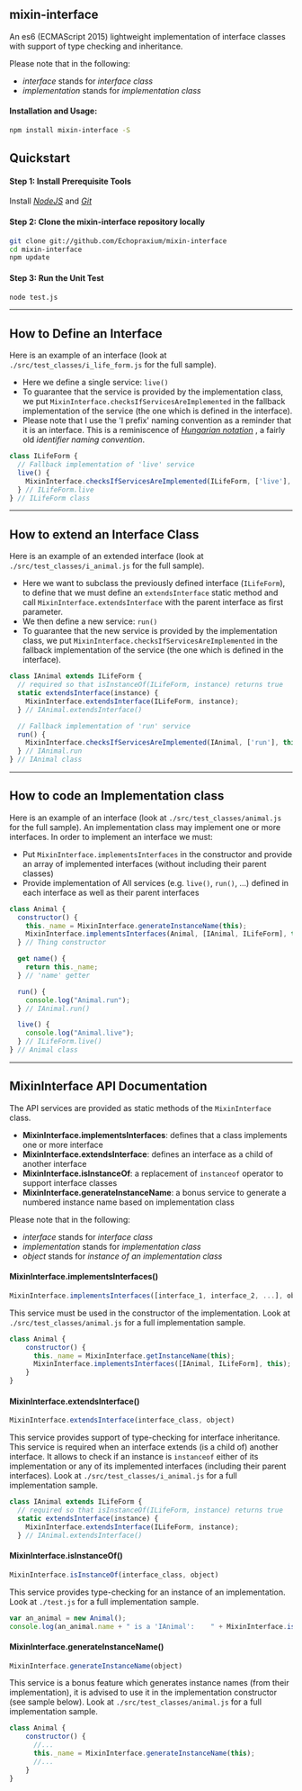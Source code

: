 ## mixin-interface

An es6 (ECMAScript 2015) lightweight implementation of interface classes with support of type checking and inheritance.

Please note that in the following:
* _interface_ stands for _interface class_
* _implementation_ stands for _implementation class_

#### Installation and Usage:

```bash
npm install mixin-interface -S
```

## Quickstart
#### Step 1: Install Prerequisite Tools
Install [_NodeJS_](https://nodejs.org/en/) and [_Git_](https://git-scm.com/)

#### Step 2: Clone the mixin-interface repository locally
```bash
git clone git://github.com/Echopraxium/mixin-interface
cd mixin-interface
npm update
```

#### Step 3: Run the Unit Test
```bash
node test.js
```
- - - -
## How to Define an Interface
Here is an example of an interface (look at `./src/test_classes/i_life_form.js` for the full sample). 
* Here we define a single service: `live()` 
* To guarantee that the service is provided by the implementation class, we put `MixinInterface.checksIfServicesAreImplemented` in the fallback implementation of the service (the one which is defined in the interface).
* Please note that I use the 'I prefix' naming convention as a reminder that it is an interface. This is a reminiscence of [_Hungarian notation_](https://en.wikipedia.org/wiki/Hungarian_notation) , a fairly old _identifier naming convention_.
```javascript
class ILifeForm {
  // Fallback implementation of 'live' service
  live() {
	MixinInterface.checksIfServicesAreImplemented(ILifeForm, ['live'], this);
  } // ILifeForm.live
} // ILifeForm class
```
- - - -
## How to extend an Interface Class
Here is an example of an extended interface (look at `./src/test_classes/i_animal.js` for the full sample). 
* Here we want to subclass the previously defined interface (`ILifeForm`), to define that we must define an `extendsInterface` static method and call `MixinInterface.extendsInterface` with the parent interface as first parameter.
* We then define a new service: `run()` 
* To guarantee that the new service is provided by the implementation class, we put `MixinInterface.checksIfServicesAreImplemented` in the fallback implementation of the service (the one which is defined in the interface).
```javascript
class IAnimal extends ILifeForm {
  // required so that isInstanceOf(ILifeForm, instance) returns true
  static extendsInterface(instance) {
    MixinInterface.extendsInterface(ILifeForm, instance);
  } // IAnimal.extendsInterface()

  // Fallback implementation of 'run' service
  run() {
	MixinInterface.checksIfServicesAreImplemented(IAnimal, ['run'], this);
  } // IAnimal.run
} // IAnimal class
```
- - - -
## How to code an Implementation class
Here is an example of an interface (look at `./src/test_classes/animal.js` for the full sample). An implementation class may implement one or more interfaces. In order to implement an interface we must:
* Put `MixinInterface.implementsInterfaces` in the constructor and provide an array of implemented interfaces (without including their parent classes)
* Provide implementation of All services (e.g. `live()`, `run()`, ...) defined in each interface as well as their parent interfaces
```javascript
class Animal {
  constructor() {
    this._name = MixinInterface.generateInstanceName(this);
    MixinInterface.implementsInterfaces(Animal, [IAnimal, ILifeForm], this);
  } // Thing constructor

  get name() {
    return this._name;
  } // 'name' getter

  run() {
    console.log("Animal.run");
  } // IAnimal.run()

  live() {
    console.log("Animal.live");
  } // ILifeForm.live()
} // Animal class
```
- - - -
## MixinInterface API Documentation
The API services are provided as static methods of the `MixinInterface` class.
* **MixinInterface.implementsInterfaces**: defines that a class implements one or more interface
* **MixinInterface.extendsInterface**: defines an interface as a child of another interface
* **MixinInterface.isInstanceOf**: a replacement of `instanceof` operator to support interface classes
* **MixinInterface.generateInstanceName**: a bonus service to generate a numbered instance name based on implementation class

Please note that in the following:
* _interface_ stands for _interface class_
* _implementation_ stands for _implementation class_
* _object_ stands for _instance of an implementation class_

#### MixinInterface.implementsInterfaces()
```javascript
MixinInterface.implementsInterfaces([interface_1, interface_2, ...], object)
```
This service must be used in the constructor of the implementation. Look at `./src/test_classes/animal.js` for a full implementation sample.

```javascript
class Animal {
	constructor() {
      this._name = MixinInterface.getInstanceName(this);
      MixinInterface.implementsInterfaces([IAnimal, ILifeForm], this);
	}
}
```
#### MixinInterface.extendsInterface()
```javascript
MixinInterface.extendsInterface(interface_class, object)
```
This service provides support of type-checking for interface inheritance. This service is required when an interface extends (is a child of) another interface. It allows to check if an instance is `instanceof` either of its implementation or any of its implemented interfaces (including their parent interfaces). Look at `./src/test_classes/i_animal.js` for a full implementation sample.

```javascript
class IAnimal extends ILifeForm {
  // required so that isInstanceOf(ILifeForm, instance) returns true
  static extendsInterface(instance) {
    MixinInterface.extendsInterface(ILifeForm, instance);
  } // IAnimal.extendsInterface()
```
#### MixinInterface.isInstanceOf()
```javascript
MixinInterface.isInstanceOf(interface_class, object)
```
This service provides type-checking for an instance of an implementation. Look at `./test.js` for a full implementation sample.

```javascript
var an_animal = new Animal();
console.log(an_animal.name + " is a 'IAnimal':    " + MixinInterface.isInstanceOf(IAnimal, an_animal))
```
#### MixinInterface.generateInstanceName()
```javascript
MixinInterface.generateInstanceName(object)
```
This service is a bonus feature which generates instance names (from their implementation), it is advised to use it in the implementation constructor (see sample below). Look at `./src/test_classes/animal.js` for a full implementation sample.

```javascript
class Animal {
	constructor() {
	  //...
      this._name = MixinInterface.generateInstanceName(this);
	  //...
	}
}
```